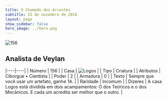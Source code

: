 ```yaml
---
title: O Chamado dos Arcontes
subtitle: 15 de novembro de 2018
layout: page
show_sidebar: false
hero_image: ../hero.png
---
```


![156](https://cdn.keyforgegame.com/media/card_front/pt/341_156_4F6VP56RFQQ5_pt.png)

## Analista de Veylan

|----|----|
| Número | 156 |
| Casa | ![Logos](https://archonarcana.com/images/thumb/c/ce/Logos.png/22px-Logos.png "Logos") |
| Tipo | Criatura |
| Atributos | Ciborgue • Cientista |
| Poder | 2 |
| Armadura | 0 |
| Texto | Sempre que você usar um artefato, ganhe 1A. |
| Raridade | Incomum |
| Dizeres | A casa Logos está dividida em dois acampamentos: O dos Teóricos e o dos Mecânicos.  E cada um acredita ser melhor que o outro. |
